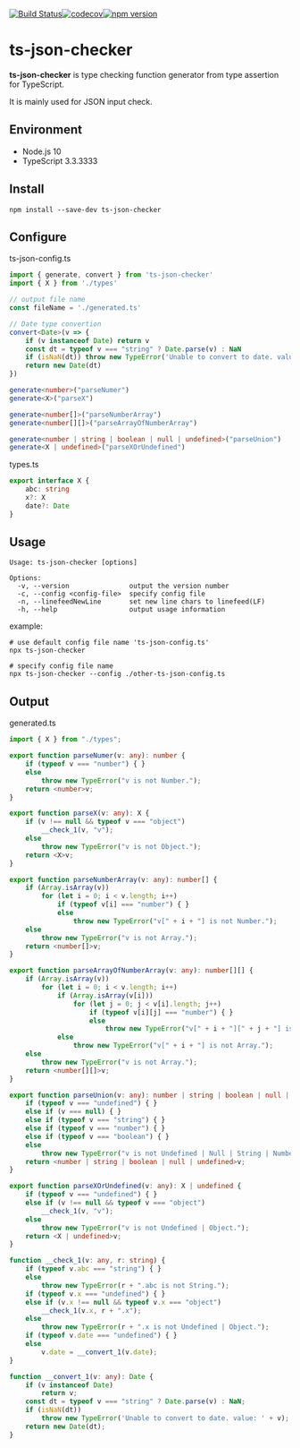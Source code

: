 [![Build Status](https://travis-ci.org/diontools/ts-json-checker.svg?branch=master)](https://travis-ci.org/diontools/ts-json-checker)[![codecov](https://codecov.io/gh/diontools/ts-json-checker/branch/master/graph/badge.svg)](https://codecov.io/gh/diontools/ts-json-checker)[![npm version](https://badge.fury.io/js/ts-json-checker.svg)](https://www.npmjs.com/package/ts-json-checker)

# ts-json-checker

**ts-json-checker** is type checking function generator from type assertion for TypeScript.

It is mainly used for JSON input check.

## Environment

* Node.js 10
* TypeScript 3.3.3333

## Install

```shell
npm install --save-dev ts-json-checker
```

## Configure

ts-json-config.ts

```typescript
import { generate, convert } from 'ts-json-checker'
import { X } from './types'

// output file name
const fileName = './generated.ts'

// Date type convertion
convert<Date>(v => {
    if (v instanceof Date) return v
    const dt = typeof v === "string" ? Date.parse(v) : NaN
    if (isNaN(dt)) throw new TypeError('Unable to convert to date. value: ' + v)
    return new Date(dt)
})

generate<number>("parseNumer")
generate<X>("parseX")

generate<number[]>("parseNumberArray")
generate<number[][]>("parseArrayOfNumberArray")

generate<number | string | boolean | null | undefined>("parseUnion")
generate<X | undefined>("parseXOrUndefined")
```

types.ts

```typescript
export interface X {
    abc: string
    x?: X
    date?: Date
}
```

## Usage

```
Usage: ts-json-checker [options]

Options:
  -v, --version               output the version number
  -c, --config <config-file>  specify config file
  -n, --linefeedNewLine       set new line chars to linefeed(LF)
  -h, --help                  output usage information
```

example:

```shell
# use default config file name 'ts-json-config.ts'
npx ts-json-checker

# specify config file name
npx ts-json-checker --config ./other-ts-json-config.ts
```

## Output

generated.ts

```typescript
import { X } from "./types";

export function parseNumer(v: any): number {
    if (typeof v === "number") { }
    else
        throw new TypeError("v is not Number.");
    return <number>v;
}

export function parseX(v: any): X {
    if (v !== null && typeof v === "object")
        __check_1(v, "v");
    else
        throw new TypeError("v is not Object.");
    return <X>v;
}

export function parseNumberArray(v: any): number[] {
    if (Array.isArray(v))
        for (let i = 0; i < v.length; i++)
            if (typeof v[i] === "number") { }
            else
                throw new TypeError("v[" + i + "] is not Number.");
    else
        throw new TypeError("v is not Array.");
    return <number[]>v;
}

export function parseArrayOfNumberArray(v: any): number[][] {
    if (Array.isArray(v))
        for (let i = 0; i < v.length; i++)
            if (Array.isArray(v[i]))
                for (let j = 0; j < v[i].length; j++)
                    if (typeof v[i][j] === "number") { }
                    else
                        throw new TypeError("v[" + i + "][" + j + "] is not Number.");
            else
                throw new TypeError("v[" + i + "] is not Array.");
    else
        throw new TypeError("v is not Array.");
    return <number[][]>v;
}

export function parseUnion(v: any): number | string | boolean | null | undefined {
    if (typeof v === "undefined") { }
    else if (v === null) { }
    else if (typeof v === "string") { }
    else if (typeof v === "number") { }
    else if (typeof v === "boolean") { }
    else
        throw new TypeError("v is not Undefined | Null | String | Number | Boolean.");
    return <number | string | boolean | null | undefined>v;
}

export function parseXOrUndefined(v: any): X | undefined {
    if (typeof v === "undefined") { }
    else if (v !== null && typeof v === "object")
        __check_1(v, "v");
    else
        throw new TypeError("v is not Undefined | Object.");
    return <X | undefined>v;
}

function __check_1(v: any, r: string) {
    if (typeof v.abc === "string") { }
    else
        throw new TypeError(r + ".abc is not String.");
    if (typeof v.x === "undefined") { }
    else if (v.x !== null && typeof v.x === "object")
        __check_1(v.x, r + ".x");
    else
        throw new TypeError(r + ".x is not Undefined | Object.");
    if (typeof v.date === "undefined") { }
    else
        v.date = __convert_1(v.date);
}

function __convert_1(v: any): Date {
    if (v instanceof Date)
        return v;
    const dt = typeof v === "string" ? Date.parse(v) : NaN;
    if (isNaN(dt))
        throw new TypeError('Unable to convert to date. value: ' + v);
    return new Date(dt);
}
```

